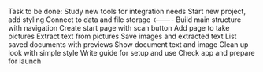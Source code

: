 Task to be done:
Study new tools for integration needs
Start new project, add styling
Connect to data and file storage   <----
Build main structure with navigation
Create start page with scan button
Add page to take pictures
Extract text from pictures
Save images and extracted text
List saved documents with previews
Show document text and image
Clean up look with simple style
Write guide for setup and use
Check app and prepare for launch